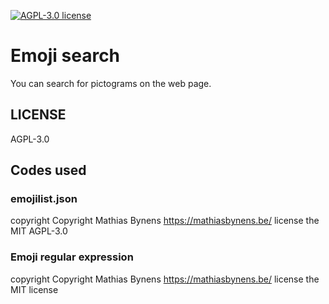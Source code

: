 [![AGPL-3.0 license](https://img.shields.io/badge/license-AGPL--3.0-blue.svg?style=flat)](https://opensource.org/licenses/AGPL-3.0)

# Emoji search

You can search for pictograms on the web page.

## LICENSE

AGPL-3.0

## Codes used

### emojilist.json

copyright Copyright Mathias Bynens <https://mathiasbynens.be/>
license the MIT AGPL-3.0

### Emoji regular expression

copyright Copyright Mathias Bynens <https://mathiasbynens.be/>
license the MIT license
